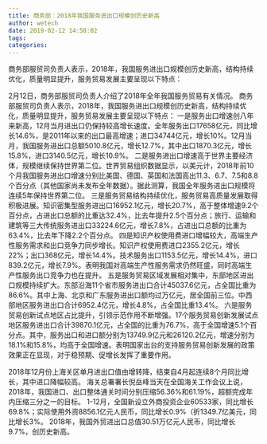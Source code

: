 ```yaml
---
title: 商务部：2018年我国服务进出口规模创历史新高
author: wetech
date: 2019-02-12 14:58:02
tags: 
categories: 
---
```

商务部服贸司负责人表示，2018年，我国服务进出口规模创历史新高，结构持续优化，质量明显提升，服务贸易发展主要呈现以下特点：
<!-- more -->
2月12日，商务部服贸司负责人介绍了2018年全年我国服务贸易有关情况。
商务部服贸司负责人表示，2018年，我国服务进出口规模创历史新高，结构持续优化，质量明显提升，服务贸易发展主要呈现以下特点：
一是服务出口增速创八年来新高，12月当月进出口仍保持较高增长速度。全年服务出口17658亿元，同比增长14.6%，是2011年以来的出口最高增速；进口34744亿元，增长10%。12月当月，我国服务进出口总额5010.8亿元，增长12.7%，其中出口1870.3亿元，增长15.8%，进口3140.5亿元，增长10.9%。
二是服务进出口增速高于世界主要经济体，规模继续保持世界第二位。世界贸易组织数据显示，以美元计，2018年前10个月我国服务进出口增速分别比美国、德国、英国和法国高出11.3、6.7、7.5和8.8个百分点（其他国家尚未发布全年数据）。据此测算，我国全年服务进出口规模将连续5年保持世界第二位。
三是服务贸易结构持续优化，服务贸易高质量发展取得积极进展。知识密集型服务进出口16952.1亿元，增长20.7%，高于整体增速9.2个百分点，占进出口总额的比重达32.4%，比去年提升2.5个百分点；旅行、运输和建筑等三大传统服务进出口33224.6亿元，增长7.8%，占进出口总额的比重为63.4%，比去年下降2.2个百分点。
四是知识产权使用费进口增幅较大，高端生产性服务需求和出口竞争力同步增长。知识产权使用费进口2355.2亿元，增长22%；出口368亿元，增长14.4%。技术服务出口1153.5亿元，增长14.4%，进口839.2亿元，增长7.9%。表明我国对高端生产性服务需求仍然旺盛，同时高端生产性服务出口竞争力也在提升。
五是服务贸易区域发展相对集中，东部地区进出口规模持续扩大。东部沿海11个省市服务进出口合计45037.6亿元，占全国比重为86.6%。其中上海、北京和广东服务进出口额均过万亿元，居全国前三位。中西部地区服务进出口合计6952.4亿元，增长4.8%，占全国比重13.4%。
六是服务贸易创新试点地区占比提升，引领示范作用不断增强。17个服务贸易创新发展试点地区服务进出口合计39870.1亿元，占全国的比重为76.7%，高于全国增速5.1个百分点。其中，服务出口和进口额分别为13749.9亿元和26120.2亿元，增速分别为18.1%和15.8%，均高于全国增速。表明国家出台的支持服务贸易创新发展的政策效果正在显现，对于稳预期、促增长发挥了重要作用。
 
 
2018年12月份上海关区单月进出口值由增转降，结束自4月起连续8个月同比增长，其中进口降幅较高。
海关总署署长倪岳峰当天在全国海关工作会议上说，2018年，我国进口、出口整体通关时间分别压缩56.36%和61.19%，超额完成年内压缩三分之一的目标。
1-12月，全国新设立外商投资企业60533家，同比增长69.8%；实际使用外资8856.1亿元人民币，同比增长0.9%（折1349.7亿美元，同比增长3%。
2018年，我国外贸进出口总值30.51万亿元人民币，同比增长9.7%，创历史新高。
